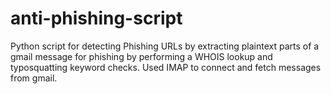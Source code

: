 # anti-phishing-script
Python script for detecting Phishing URLs by extracting plaintext parts of a gmail message for phishing by performing a WHOIS lookup and typosquatting keyword checks. Used IMAP to connect and fetch messages from gmail. 

